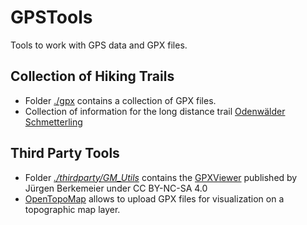 # GPSTools

Tools to work with GPS data and GPX files.

## Collection of Hiking Trails

* Folder [./gpx]( https://github.com/OMerkel/GPSTools/tree/main/gpx ) contains a collection of GPX files.
* Collection of information for the long distance trail [Odenwälder Schmetterling]( https://omerkel.github.io/GPSTools/gpx/Odenwald/Odenwald-Schmetterling/ )

## Third Party Tools

* Folder _[./thirdparty/GM_Utils]( thirdparty/GM_Utils/ )_ contains the [GPXViewer]( https://www.j-berkemeier.de/GPXViewer/ ) published by Jürgen Berkemeier under CC BY-NC-SA 4.0
* [OpenTopoMap](https://opentopomap.org/) allows to upload GPX files for visualization on a topographic map layer.
